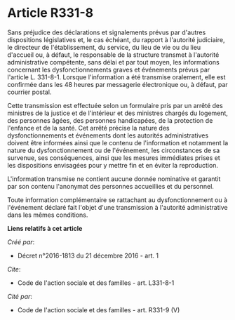# Article R331-8

Sans préjudice des déclarations et signalements prévus par d'autres dispositions législatives et, le cas échéant, du rapport
à l'autorité judiciaire, le directeur de l'établissement, du service, du lieu de vie ou du lieu d'accueil ou, à défaut, le
responsable de la structure transmet à l'autorité administrative compétente, sans délai et par tout moyen, les informations
concernant les dysfonctionnements graves et événements prévus par l'article L. 331-8-1. Lorsque l'information a été transmise
oralement, elle est confirmée dans les 48 heures par messagerie électronique ou, à défaut, par courrier postal. 

Cette transmission est effectuée selon un formulaire pris par un arrêté des ministres de la justice et de l'intérieur et des
ministres chargés du logement, des personnes âgées, des personnes handicapées, de la protection de l'enfance et de la santé.
Cet arrêté précise la nature des dysfonctionnements et événements dont les autorités administratives doivent être informées
ainsi que le contenu de l'information et notamment la nature du dysfonctionnement ou de l'événement, les circonstances de sa
survenue, ses conséquences, ainsi que les mesures immédiates prises et les dispositions envisagées pour y mettre fin et en
éviter la reproduction. 

L'information transmise ne contient aucune donnée nominative et garantit par son contenu l'anonymat des personnes accueillies
et du personnel. 

Toute information complémentaire se rattachant au dysfonctionnement ou à l'événement déclaré fait l'objet d'une transmission
à l'autorité administrative dans les mêmes conditions.

**Liens relatifs à cet article**

_Créé par_:

  - Décret n°2016-1813 du 21 décembre 2016 - art. 1

_Cite_:

  - Code de l'action sociale et des familles - art. L331-8-1

_Cité par_:

  - Code de l'action sociale et des familles - art. R331-9 (V)

